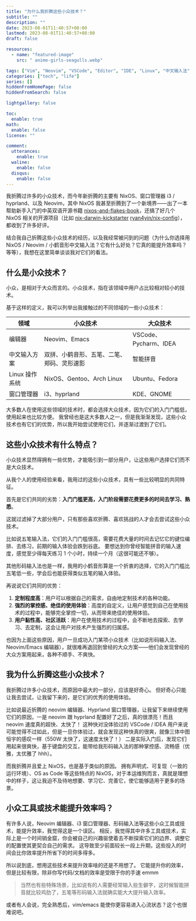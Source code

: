 ```yaml
---
title: "为什么我折腾这些小众技术？"
subtitle: ""
description: ""
date: 2023-08-01T11:40:57+08:00
lastmod: 2023-08-01T11:40:57+08:00
draft: false

resources:
  - name: "featured-image"
    src: " anime-girls-seagulls.webp"

tags: ["Vim", "Neovim", "VSCode", "Editor", "IDE", "Linux", "中文输入法"]
categories: ["tech", "life"]
series: []
hiddenFromHomePage: false
hiddenFromSearch: false

lightgallery: false

toc:
  enable: true
math:
  enable: false
license: ""

comment:
  utterances:
    enable: true
  waline:
    enable: false
  disqus:
    enable: false
---
```


我折腾过许多的小众技术，而今年新折腾的主要有 NixOS、窗口管理器 i3 / hyprland、以及 Neovim，其中 NixOS 我甚至折腾到了一个新境界——出了一本帮助新手入门的中英双语开源书籍 [nixos-and-flakes-book](https://github.com/ryan4yin/nixos-and-flakes-book)，还搞了好几个 NixOS 相关的开源项目（比如 [nix-darwin-kickstarter](https://github.com/ryan4yin/nix-darwin-kickstarter) [ryan4yin/nix-config](https://github.com/ryan4yin/nix-config)），都收到了许多好评。

结合我自己折腾这些小众技术的经历，以及我经常被问到的问题（为什么你选择用 NixOS / Neovim / 小鹤音形中文输入法？它有什么好处？它真的能提升效率吗？等等），我想在这里简单谈谈我对它们的看法。

<!--more-->

## 什么是小众技术？

小众，是相对于大众而言的。小众技术，指在该领域中用户占比较相对较小的技术。

基于这样的定义，我可以列举出我接触过的不同领域的一些小众技术：

| 领域           | 小众技术                                   | 大众技术              |
| -------------- | ------------------------------------------ | --------------------- |
| 编辑器         | Neovim、Emacs                              | VSCode、Pycharm、IDEA |
| 中文输入方案   | 双拼、小鹤音形、五笔、二笔、郑码、灵形速影 | 智能拼音              |
| Linux 操作系统 | NixOS、Gentoo、Arch Linux                  | Ubuntu、Fedora        |
| 窗口管理器     | i3、hyprland                               | KDE、GNOME            |


大多数人在使用这些领域的技术时，都会选择大众技术，因为它们的入门门槛低，使用起来也比较方便。
我曾经也是这大多数人之一，但是我渐渐发现，这些小众技术也有它们的优势，所以我开始尝试使用它们，并逐渐过渡到了它们。


## 这些小众技术有什么特点？

小众技术显然得拥有一些优势，才能吸引到一部分用户，让这些用户选择它们而不是大众技术。

从我个人的使用经验来看，我用过的这些小众技术，具有一些比较明显的共同特征。

首先是它们共同的劣势：**入门门槛更高，入门阶段需要花费更多的时间去学习、熟悉**。

这就过滤掉了大部分用户，只有那些喜欢折腾、喜欢挑战的人才会去尝试这些小众技术。

比如说五笔输入法，它们的入门门槛很高，需要花费大量的时间去记忆它的键位编排、去练习，前期的输入体验会跌到谷底。
要想达到你曾经智能拼音的输入速度，感觉至少得每天练习 1 个小时，持续一个月（这很可能还不够）。

其他形码输入法也是一样，我用的小鹤音形算是一个折衷的选择，它的入门门槛比五笔低一些，学会后也能获得类似五笔的输入体验。

再说说它们共同的优势：

1. **定制程度高**：用户可以根据自己的需求，自由地定制技术的各种功能。
2. **强烈的掌控感、绝佳的使用体验**：高度的自定义，让用户感觉到自己在使用技术的过程中，能够完全掌控一切，从而带来绝佳的使用体验。
3. **用户黏性高、社区活跃**：用户在使用技术的过程中，会不断地去探索、去学习、去定制，这会让用户对技术产生强烈的归属感。

也因为上面这些原因，用户一旦成功入门某项小众技术（比如说形码输入法、Neovim/Emacs 编辑器），就很难再退回到曾经的大众方案——他们会发现曾经的大众方案用起来，各种不顺手、不爽快。

## 我为什么折腾这些小众技术？

我折腾过许多小众技术，而原因中最大的一部分，应该是好奇心。
但好奇心只能让我去尝试，让我留下来的，是它们的优秀的使用体验。

比如说最近折腾的 neovim 编辑器、Hyprland 窗口管理器，让我留下来继续使用它们的原因，一是 neovim 跟 hyprland 配置好了之后，真的很漂亮！而且 neovim 速度真的超快、太快了！
这种快对没体验过的 VSCode / IDEA 用户来说可能觉得不过如此，但是一旦你体验过，就会发现这种快真的很爽，就像三体中图恒宇的感叹一样（550W 太快了，这速度太快了！）
二是实际入门后，发现它们用起来很爽快，基于键盘的交互，能带给我形码输入法的那种掌控感、流畅感（优雅，太优雅了 hhh）。

而我折腾并且爱上 NixOS，也是基于类似的原因。
拥有声明式、可复现（一致的运行环境）、OS as Code 等这些特点的 NixOS，对于本运维狗而言，真就是理想中的样子，这让我迫不及待地想要、学习它、完善它，使它能够适用于更多的场景。

## 小众工具或技术能提升效率吗？

有许多人说，Neovim 编辑器、i3 窗口管理器、形码输入法等这些小众工具或技术，能提升效率，我觉得这是一个误区。
相反，我觉得其中许多工具或技术，实际上是一个时间销金窟，你会被自己的兴趣驱使着去不断探索它们的边界、调整它的配置使其更契合自己的需求。
这导致至少前面较长一段上升期，这些投入的时间会比你效率提升所省下的时间多得多。

所以说到底，想用这些技术来提升效率啥的还是不用想了。
它能提升你的效率，但是比较有限，除非你写代码/文档的效率是受限于你的手速 emmm

> 当然也有些特殊场景，比如说有的人需要经常输入些生僻字，这时候智能拼音就比较鸡肋了，五笔等形码输入法就确实能大大提升输入效率。

或者有人会说，完全熟悉后，vim/emacs 能使你更容易进入心流状态？这个也很难说吧。

